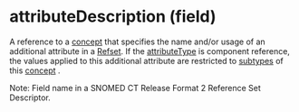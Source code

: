 # attributeDescription (field)

A reference to a [concept](https://confluence.ihtsdotools.org/display/DOCGLOSS/concept) that specifies the name and/or usage of an additional attribute in a [Refset](https://confluence.ihtsdotools.org/display/DOCGLOSS/Refset). If the [attributeType](https://confluence.ihtsdotools.org/display/DOCGLOSS/attributeType) is component reference, the values applied to this additional attribute are restricted to [subtypes](https://confluence.ihtsdotools.org/display/DOCGLOSS/subtype) of this [concept](https://confluence.ihtsdotools.org/display/DOCGLOSS/concept) .

Note: Field name in a SNOMED CT Release Format 2 Reference Set Descriptor.
